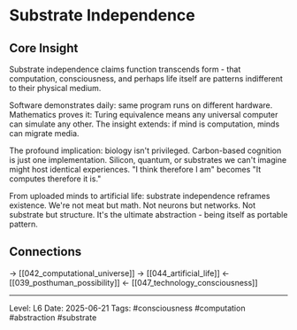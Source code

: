 # Substrate Independence

## Core Insight
Substrate independence claims function transcends form - that computation, consciousness, and perhaps life itself are patterns indifferent to their physical medium.

Software demonstrates daily: same program runs on different hardware. Mathematics proves it: Turing equivalence means any universal computer can simulate any other. The insight extends: if mind is computation, minds can migrate media.

The profound implication: biology isn't privileged. Carbon-based cognition is just one implementation. Silicon, quantum, or substrates we can't imagine might host identical experiences. "I think therefore I am" becomes "It computes therefore it is."

From uploaded minds to artificial life: substrate independence reframes existence. We're not meat but math. Not neurons but networks. Not substrate but structure. It's the ultimate abstraction - being itself as portable pattern.

## Connections
→ [[042_computational_universe]]
→ [[044_artificial_life]]
← [[039_posthuman_possibility]]
← [[047_technology_consciousness]]

---
Level: L6
Date: 2025-06-21
Tags: #consciousness #computation #abstraction #substrate
